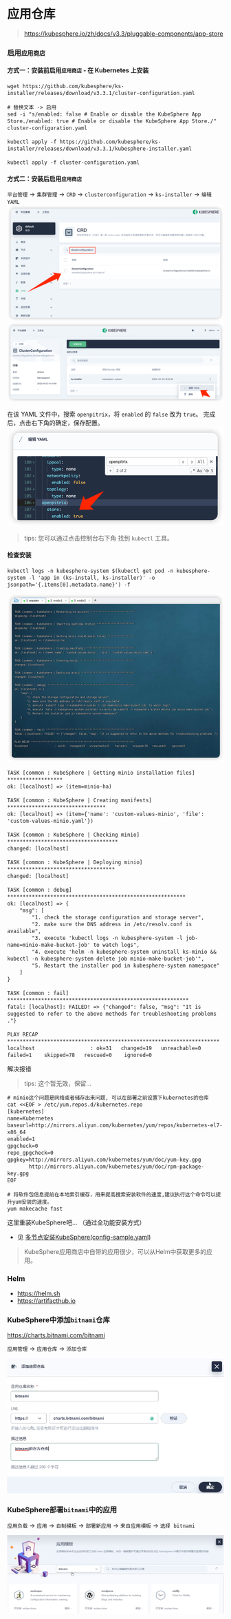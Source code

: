 # 应用仓库

> https://kubesphere.io/zh/docs/v3.3/pluggable-components/app-store

### 启用`应用商店`

#### 方式一：安装前启用`应用商店` - 在 Kubernetes 上安装

```shell
wget https://github.com/kubesphere/ks-installer/releases/download/v3.3.1/cluster-configuration.yaml

# 替换文本 -> 启用
sed -i "s/enabled: false # Enable or disable the KubeSphere App Store./enabled: true # Enable or disable the KubeSphere App Store./" cluster-configuration.yaml

kubectl apply -f https://github.com/kubesphere/ks-installer/releases/download/v3.3.1/kubesphere-installer.yaml
   
kubectl apply -f cluster-configuration.yaml
```

#### 方式二：安装后启用`应用商店`

`平台管理` -> `集群管理` -> `CRD` -> `clusterconfiguration` -> `ks-installer` -> `编辑YAML`
![img.png](images/kubesphere-app-store-01.png)
![img_1.png](images/kubesphere-app-store-02.png)

在该 YAML 文件中，搜索 `openpitrix`，将 `enabled` 的 `false` 改为 `true`。 完成后，点击右下角的确定，保存配置。
![img_2.png](images/kubesphere-app-store-03.png)

> tips: 您可以通过点击控制台右下角 找到 `kubectl` 工具。

#### 检查安装

```shell
kubectl logs -n kubesphere-system $(kubectl get pod -n kubesphere-system -l 'app in (ks-install, ks-installer)' -o jsonpath='{.items[0].metadata.name}') -f
```

![img_3.png](images/kubesphere-app-store-04.png)

```shell
TASK [common : KubeSphere | Getting minio installation files] ******************
ok: [localhost] => (item=minio-ha)

TASK [common : KubeSphere | Creating manifests] ********************************
ok: [localhost] => (item={'name': 'custom-values-minio', 'file': 'custom-values-minio.yaml'})

TASK [common : KubeSphere | Checking minio] ************************************
changed: [localhost]

TASK [common : KubeSphere | Deploying minio] ***********************************
changed: [localhost]

TASK [common : debug] **********************************************************
ok: [localhost] => {
    "msg": [
        "1. check the storage configuration and storage server",
        "2. make sure the DNS address in /etc/resolv.conf is available",
        "3. execute 'kubectl logs -n kubesphere-system -l job-name=minio-make-bucket-job' to watch logs",
        "4. execute 'helm -n kubesphere-system uninstall ks-minio && kubectl -n kubesphere-system delete job minio-make-bucket-job'",
        "5. Restart the installer pod in kubesphere-system namespace"
    ]
}

TASK [common : fail] ***********************************************************
fatal: [localhost]: FAILED! => {"changed": false, "msg": "It is suggested to refer to the above methods for troubleshooting problems ."}

PLAY RECAP *********************************************************************
localhost                  : ok=31   changed=19   unreachable=0    failed=1    skipped=78   rescued=0    ignored=0   
```

解决报错

> tips: 这个暂无效，保留...

```shell
# minio这个问题是网络或者储存出来问题, 可以在部署之前设置下kubernetes的仓库
cat <<EOF > /etc/yum.repos.d/kubernetes.repo
[kubernetes]
name=Kubernetes
baseurl=http://mirrors.aliyun.com/kubernetes/yum/repos/kubernetes-el7-x86_64
enabled=1
gpgcheck=0
repo_gpgcheck=0
gpgkey=http://mirrors.aliyun.com/kubernetes/yum/doc/yum-key.gpg
       http://mirrors.aliyun.com/kubernetes/yum/doc/rpm-package-key.gpg
EOF

# 将软件包信息提前在本地索引缓存，用来提高搜索安装软件的速度,建议执行这个命令可以提升yum安装的速度。
yum makecache fast
```

这里重装KubeSphere吧... （通过全功能安装方式）

- 见 [多节点安装KubeSphere(config-sample.yaml)](../01-安装/03-多节点安装KubeSphere.md)

> KubeSphere应用商店中自带的应用很少，可以从Helm中获取更多的应用。

### Helm

- https://helm.sh
- https://artifacthub.io

### KubeSphere中添加`bitnami`仓库

https://charts.bitnami.com/bitnami

`应用管理` -> `应用仓库` -> `添加仓库`

![img.png](images/kubesphere-apps-helm-01.png)

### KubeSphere部署`bitnami`中的应用

`应用负载` -> `应用` -> `自制模板` -> `部署新应用` -> `来自应用模板` -> `选择 bitnami`

![img_1.png](images/kubesphere-apps-helm-02.png)
